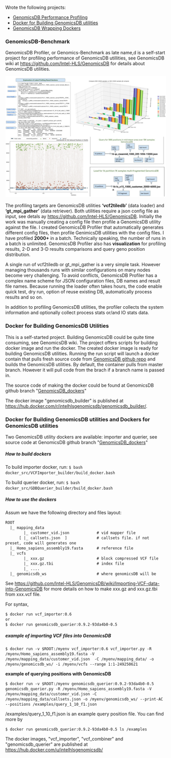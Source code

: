 Wrote the following projects:
* [GenomicsDB Performance Profiling](#perf)
* [Docker for Building GenomicsDB utilities](#gdb_builder)
* [GenomicsDB Wrapping Dockers](#util_dockers)

<a id='perf'></a>
### GenomicsDB-Benchmark

GenomicsDB Profiler, or Genomics-Benchmark as late name,d is a self-start project for profiling performance of GenomicsDB utillities, see GenomicsDB wiki at https://github.com/Intel-HLS/GenomicsDB for details about GenomicsDB utilities.

![png](images/gdb_profiler_all.jpg)

The profiling targets are GenomicsDB utilities <b>‘vcf2tiledb’</b> (data loader) and <b>‘gt_mpi_gather’</b> 
(data retriever). Both utilities require a json config file as input, see detals ay https://github.com/Intel-HLS/GenomicsDB. Initially the work was manually creating a config file then profile a GenomicsDB utility against the file. I created GenomicsDB Profiler that automatically generates different config files, then profile GenimicsDB utilities with the config files. I have profiled __2000+__ in a batch. Technically speaking, the number of runs in a batch is unlimited. GenomicsDB Profiler also has __visualization__ for profiling results, 2-D and 3-D results comparisons and query geno position distribution.

A single run of vcf2tiledb or gt_mpi_gather is a very simple task. However managing thousands runs with similar configurations on many nodes become very challenging. To avoid conflicts, GenomicsDB Profiler has a complex name scheme for JSON configuration files, DB names and result file names. Because running the loader often takes hours, the code enable quick test, dry run, option of reuse existing DB,
automatically process results and so on.

In addition to profiling GenomicsDB utilities, the profiler collects the system information and optionally collect process stats or/and IO stats data. 

<a id="gdb_builder"></a>
### Docker for Building GenomicsDB Utilities
This is a self-started project. Building GenomicsDB could be quite time consuming, see GenomicsDB wiki. The project offers scripts for building docker image and run the docker. The created docker image is ready for building GenomicsDB utilities. Running the run script will launch a docker contain that pulls fresh source code from [GenomicsDB github repo](https://github.com/Intel-HLS/GenomicsDB) and builds the GenomicsDB utilities. By default, the container pulls from master branch. However it will pull code from the brach if a branch name is passed in. 

The source code of making the docker could be found at GenomicsDB github branch "[GenomicsDB_dockers](https://github.com/Intel-HLS/GenomicsDB/tree/GenomicsDB_dockers/docker)"

The docker image "genomicsdb_builder" is published at https://hub.docker.com/r/intelhlsgenomicsdb/genomicsdb_builder/.

<a id="util_dockers"></a>
### Docker for Building GenomicsDB utilities and Dockers for GenomicsDB utilities

Two GenomicsDB utility dockers are available: importer and querier, see source code at GenomicsDB github branch "[GenomicsDB_dockers](https://github.com/Intel-HLS/GenomicsDB/tree/GenomicsDB_dockers/docker)"

##### How to build dockers
To build importer docker, run:
<code>$ bash docker_src/VCFImporter_builder/build_docker.bash </code>

To build querier docker, run:
<code>$ bash docker_src/GDBQuerier_builder/build_docker.bash </code>

##### How to use the dockers

Assum we have the following directory and files layout:
```
ROOT
  |_ mapping_data
        |_ customer_vid.json            # vid mapper file
      [ |_ callsets.json  ]             # callsets file. if not preset, code will generates one
  |_ Homo_sapiens_assembly19.fasta      # reference file
  |_ vcfs
        |_ xxx.gz                       # block compressed VCF file
        |_ xxx.gz.tbi                   # index file
        |_ ....
  |_ genomicsdb_ws                      # where genomicsDB will be
```

See https://github.com/Intel-HLS/GenomicsDB/wiki/Importing-VCF-data-into-GenomicsDB for more details on how to make xxx.gz and xxx.gz.tbi from xxx.vcf file.

For syntax,
```
$ docker run vcf_importer:0.6
or
$ docker run genomicsdb_querier:0.9.2-93da4b0-0.5
```
##### example of importing VCF files into GenomicsDB
```
$ docker run -v $ROOT:/myenv vcf_importer:0.6 vcf_importer.py -R /myenv/Homo_sapiens_assembly19.fasta -V /myenv/mapping_data/customer_vid.json  -C /myenv/mapping_data/ -o /myenv/genomicsdb_ws/ -i /myenv/vcfs --range 1:1-249250621
```

<b> example of querying positions with GenomicsDB</b>
```
$ docker run -v $ROOT:/myenv genomicsdb_querier:0.9.2-93da4b0-0.5 genomicsdb_querier.py -R /myenv/Homo_sapiens_assembly19.fasta -V /myenv/mapping_data/customer_vid.json -C /myenv/mapping_data/callsets.json -o /myenv/genomicsdb_ws/ --print-AC --positions /examples/query_1_10_f1.json
```

/examples/query_1_10_f1.json is an example query position file. You can find more by

```
$ docker run genomicsdb_querier:0.9.2-93da4b0-0.5 ls /examples
```

The docker images, "vcf_importer", "vcf_combiner" and "genomicsdb_querier" are published at https://hub.docker.com/u/intelhlsgenomicsdb/
